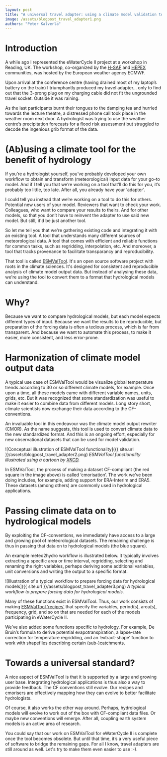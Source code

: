 ```yaml
---
layout: post
title: "A universal travel adapter: using a climate model validation tool for FAIR hydrology"
image: /assets/blogpost_travel_adapter1.png
authors: "Peter Kalverla"
---
```


# Introduction

A while ago I represented the eWaterCycle II project at a workshop in Reading, UK. The workshop, co-organized by the [H-SAF](http://hsaf.meteoam.it) and [HEPEX](https://hepex.irstea.fr) communities, was hosted by the European weather agency ECMWF.

Upon arrival at the conference centre (having drained most of my laptop’s battery on the train) I triumphantly produced my travel adapter… only to find out that the 3-prong plug on my charging cable did not fit the ungrounded travel socket. Outside it was raining.

As the last participants burnt their tongues to the damping tea and hurried towards the lecture theatre, a distressed phone call took place in the weather room next door. A hydrologist was trying to use the weather centre’s precipitation forecasts for a flood risk assessment but struggled to decode the ingenious grib format of the data.

# (Ab)using a climate tool for the benefit of hydrology

If you’re a hydrologist yourself, you’ve probably developed your own workflow to obtain and transform (meteorological) input data for your go-to model. And if I tell you that we’re working on a tool that’ll do this for you, it’s probably too little, too late. After all, you already have your ‘adapter’.

I could tell you instead that we’re working on a tool to do this for others. Potential new users of your model. Reviewers that want to check your work. Colleagues, who want to compare your results to theirs. And for other models, so that you don’t have to reinvent the adapter to use said new model. But still, it'd be just another tool.

So let me tell you that we're gathering existing code and integrating it with an existing tool. A tool that understands many different sources of meteorological data. A tool that comes with efficient and reliable functions for common tasks, such as regridding, interpolation, etc. And moreover, a tool that tracks provenance to facilitate transparancy and reproducibility.

That tool is called [ESMValTool](https://www.esmvaltool.org/about.html). It's an open source software project with roots in the climate sciences. It's designed for consistent and reproducible analysis of climate model output data. But instead of analysing these data, we're using the tool to convert them to a format that hydrological models can understand.

# Why?
Because we want to compare hydrological models, but each model expects different types of input. Because we want the results to be reproducible, but preparation of the forcing data is often a tedious process, which is far from transparent. And because we want to automate this process, to make it easier, more consistent, and less error-prone.

# Harmonization of climate model output data

A typical use case of ESMValTool would be visualize global temperature trends according to 30 or so different climate models, for example. Once upon a time, all these models came with different variable names, units, grids, etc. But it was recognized that some standardization was useful to make it easier to combine data from different models. Long story short, climate scientists now exchange their data according to the CF-conventions.

An invaluable tool in this endeavour was the climate model output rewriter (CMOR). As the name suggests, this tool is used to convert climate data to the new standardized format. And this is an ongoing effort, especially for new observational datasets that can be used for model validation.

![Conceptual illustration of ESMValTool functionality]({{ site.url }}/assets/blogpost_travel_adapter2.png)
*ESMValTool functionality illustrated using a cartoon by [XKCD](https://xkcd.com/1406/).*

In ESMValTool, the process of making a dataset CF-compliant (the red square in the image above) is called ‘cmorisation’. The work we’ve been doing includes, for example, adding support for ERA-Interim and ERA5. These datasets (among others) are commonly used in hydrological applications.

# Passing climate data on to hydrological models

By exploiting the CF-conventions, we immediately have access to a large and growing pool of meteorological datasets. The remaining challenge is thus in passing that data on to hydrological models (the blue square).

An example meteo2hydro workflow is illustrated below. It typically involves extracting a specific area or time interval, regridding, selecting and renaming the right variables, perhaps deriving some additional variables, unit conversions and writing the output to a specific format.

![Illustration of a typical workflow to prepare forcing data for hydrological models]({{ site.url }}/assets/blogpost_travel_adapter3.png)
*A typical workflow to prepare forcing data for hydrological models.*

Many of these functions exist in ESMValTool. Thus, our work consists of making [ESMValTool ‘recipes’](https://esmvaltool.readthedocs.io/en/latest/recipes/recipe_hydrology.html) that specify the variables, period(s), area(s), frequency, grid, and so on that are needed for each of the models participating in eWaterCycle II.

We’ve also added some functions specific to hydrology. For example, De Bruin’s formula to derive potential evapotranspiration, a lapse-rate correction for temperature regridding, and an ‘extract-shape’ function to work with shapefiles describing certain (sub-)catchments.

# Towards a universal standard?

A nice aspect of ESMValTool is that it is supported by a large and growing user base. Integrating hydrological applications is thus also a way to provide feedback. The CF conventions still evolve. Our recipes and cmorisers are effectively mapping how they can evolve to better facilitate hydrologists.

Of course, it also works the other way around. Perhaps, hydrological models will evolve to work out of the box with CF-compliant data files. Or maybe new conventions will emerge. After all, coupling earth system models is an active area of research.

You could say that our work on ESMValTool for eWaterCycle II is complete once the tool becomes obsolete. But until that time, it’s a very useful piece of software to bridge the remaining gaps. For all I know, travel adapters are still around as well. Let's try to make them even easier to use :-).
